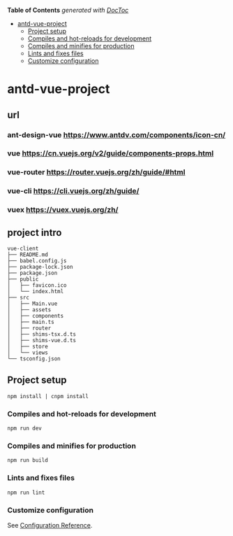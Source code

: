 <!-- START doctoc generated TOC please keep comment here to allow auto update -->
<!-- DON'T EDIT THIS SECTION, INSTEAD RE-RUN doctoc TO UPDATE -->
**Table of Contents**  *generated with [DocToc](https://github.com/thlorenz/doctoc)*

- [antd-vue-project](#antd-vue-project)
  - [Project setup](#project-setup)
  - [Compiles and hot-reloads for development](#compiles-and-hot-reloads-for-development)
  - [Compiles and minifies for production](#compiles-and-minifies-for-production)
  - [Lints and fixes files](#lints-and-fixes-files)
  - [Customize configuration](#customize-configuration)

<!-- END doctoc generated TOC please keep comment here to allow auto update -->

# antd-vue-project
## url
### ant-design-vue https://www.antdv.com/components/icon-cn/
### vue https://cn.vuejs.org/v2/guide/components-props.html
### vue-router https://router.vuejs.org/zh/guide/#html
### vue-cli https://cli.vuejs.org/zh/guide/
### vuex https://vuex.vuejs.org/zh/

## project intro
```
vue-client
├── README.md
├── babel.config.js
├── package-lock.json
├── package.json
├── public
│   ├── favicon.ico
│   └── index.html
├── src
│   ├── Main.vue
│   ├── assets
│   ├── components
│   ├── main.ts
│   ├── router
│   ├── shims-tsx.d.ts
│   ├── shims-vue.d.ts
│   ├── store
│   └── views
└── tsconfig.json
```

## Project setup
```
npm install | cnpm install
```

### Compiles and hot-reloads for development
```
npm run dev
```

### Compiles and minifies for production
```
npm run build
```

### Lints and fixes files
```
npm run lint
```

### Customize configuration
See [Configuration Reference](https://cli.vuejs.org/config/).
